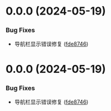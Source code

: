 # 0.0.0 (2024-05-19)


### Bug Fixes

* 导航栏显示错误修复 ([fde8746](https://gitee.com/ljm-gitee/Vue3-Patients-H5/commits/fde8746869fb5dabd410ea07ad59ca05940b1cff))



# 0.0.0 (2024-05-19)


### Bug Fixes

* 导航栏显示错误修复 ([fde8746](https://gitee.com/ljm-gitee/Vue3-Patients-H5/commits/fde8746869fb5dabd410ea07ad59ca05940b1cff))



